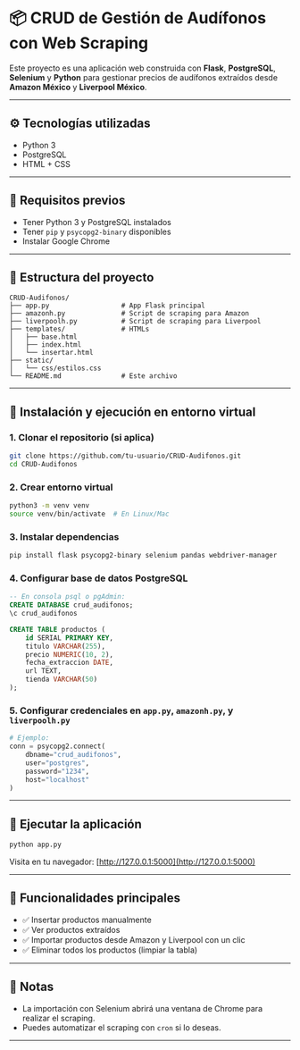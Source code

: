 # 📦 CRUD de Gestión de Audífonos con Web Scraping

Este proyecto es una aplicación web construida con **Flask**, **PostgreSQL**, **Selenium** y **Python** para gestionar precios de audífonos extraídos desde **Amazon México** y **Liverpool México**.

---

## ⚙️ Tecnologías utilizadas

- Python 3
- PostgreSQL
- HTML + CSS

---

## 🧰 Requisitos previos

- Tener Python 3 y PostgreSQL instalados
- Tener `pip` y `psycopg2-binary` disponibles
- Instalar Google Chrome

---

## 📁 Estructura del proyecto

```
CRUD-Audifonos/
├── app.py                  # App Flask principal
├── amazonh.py              # Script de scraping para Amazon
├── liverpoolh.py           # Script de scraping para Liverpool
├── templates/              # HTMLs
│   ├── base.html
│   ├── index.html
│   └── insertar.html
├── static/
│   └── css/estilos.css
└── README.md               # Este archivo
```

---

## 🔧 Instalación y ejecución en entorno virtual

### 1. Clonar el repositorio (si aplica)
```bash
git clone https://github.com/tu-usuario/CRUD-Audifonos.git
cd CRUD-Audifonos
```

### 2. Crear entorno virtual
```bash
python3 -m venv venv
source venv/bin/activate  # En Linux/Mac
```

### 3. Instalar dependencias
```bash
pip install flask psycopg2-binary selenium pandas webdriver-manager
```

### 4. Configurar base de datos PostgreSQL
```sql
-- En consola psql o pgAdmin:
CREATE DATABASE crud_audifonos;
\c crud_audifonos

CREATE TABLE productos (
    id SERIAL PRIMARY KEY,
    titulo VARCHAR(255),
    precio NUMERIC(10, 2),
    fecha_extraccion DATE,
    url TEXT,
    tienda VARCHAR(50)
);
```

### 5. Configurar credenciales en `app.py`, `amazonh.py`, y `liverpoolh.py`
```python
# Ejemplo:
conn = psycopg2.connect(
    dbname="crud_audifonos",
    user="postgres",
    password="1234",
    host="localhost"
)
```

---

## 🚀 Ejecutar la aplicación

```bash
python app.py
```

Visita en tu navegador: [http://127.0.0.1:5000](http://127.0.0.1:5000)

---

## 🧪 Funcionalidades principales

- ✅ Insertar productos manualmente
- ✅ Ver productos extraídos
- ✅ Importar productos desde Amazon y Liverpool con un clic
- ✅ Eliminar todos los productos (limpiar la tabla)

---

## 📌 Notas

- La importación con Selenium abrirá una ventana de Chrome para realizar el scraping.
- Puedes automatizar el scraping con `cron` si lo deseas.

---


